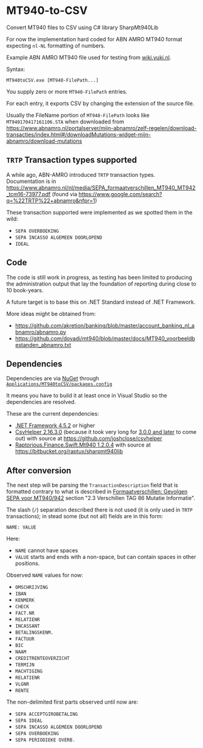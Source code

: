 # MT940-to-CSV

Convert MT940 files to CSV using C# library SharpMt940Lib

For now the implementation hard coded for ABN AMRO MT940 format expecting `nl-NL` formatting of numbers.

Example ABN AMRO MT940 file used for testing from [wiki.yuki.nl](http://wiki.yuki.nl/Default.aspx?Page=ABNAMRO%20MT940%20voorbeeld).

Syntax:

    MT940toCSV.exe [MT940-FilePath...]

You supply zero or more `MT940-FilePath` entries. 

For each entry, it exports CSV by changing the extension of the source file.

Usually the FileName portion of `MT940-FilePath` looks like `MT940170417161106.STA` when downloaded from https://www.abnamro.nl/portalserver/mijn-abnamro/zelf-regelen/download-transacties/index.html#/downloadMutations-widget-mijn-abnamro/download-mutations

## `TRTP` Transaction types supported

A while ago, ABN-AMRO introduced `TRTP` transaction types.  
Documentation is in https://www.abnamro.nl/nl/media/SEPA_formaatverschillen_MT940_MT942_tcm16-73977.pdf (found via https://www.google.com/search?q=%22TRTP%22+abnamro&nfpr=1)

These transaction supported were implemented as we spotted them in the wild:
- `SEPA OVERBOEKING`
- `SEPA INCASSO ALGEMEEN DOORLOPEND`
- `IDEAL`

## Code

The code is still work in progress, as testing has been limited to producing the administration output that lay the foundation of reporting during close to 10 book-years.

A future target is to base this on .NET Standard instead of .NET Framework.

More ideas might be obtained from:
- https://github.com/akretion/banking/blob/master/account_banking_nl_abnamro/abnamro.py
- https://github.com/dovadi/mt940/blob/master/docs/MT940_voorbeeldbestanden_abnamro.txt

## Dependencies

Dependencies are via [NuGet](https://en.wikipedia.org/wiki/NuGet) through [`Applications/MT940toCSV/packages.config`](./Applications/MT940toCSV/packages.config)

It means you have to build it at least once in Visual Studio so the dependencies are resolved.

These are the current dependencies:

- [.NET Framework 4.5.2](https://en.wikipedia.org/wiki/.NET_Framework_version_history#.NET_Framework_4.5.2) or higher
- [CsvHelper 2.16.3.0](https://www.nuget.org/packages/csvhelper/2.16.3) (because it took very long for [3.0.0 and later](https://joshclose.github.io/CsvHelper/change-log) to come out) with source at <https://github.com/joshclose/csvhelper>
- [Raptorious.Finance.Swift.Mt940 1.2.0.4](https://www.nuget.org/packages/Raptorious.Finance.Swift.Mt940/1.2.0.4) with source at <https://bitbucket.org/raptux/sharpmt940lib>

## After conversion

The next step will be parsing the `TransactionDescription` field that is formatted contrary to what is described in [Formaatverschillen: Gevolgen SEPA voor MT940/942](https://www.abnamro.nl/en/images/Generiek/PDFs/020_Zakelijk/01_Betalingsverkeer/Formaatverschillen_SEPA_MT940_MT942_v1-2.pdf) section "2.3 Verschillen TAG 86 Mutatie Informatie".

The slash (`/`) separation described there is not used (it is only used in `TRTP` transactions); in stead some (but not all) fields are in this form:

    NAME: VALUE

Here:

- `NAME` cannot have spaces
- `VALUE` starts and ends with a non-space, but can contain spaces in other positions.

Observed `NAME` values for now:

- `OMSCHRIJVING`  
- `IBAN`  
- `KENMERK`  
- `CHECK`  
- `FACT.NR`  
- `RELATIENR`  
- `INCASSANT`  
- `BETALINGSKENM.`  
- `FACTUUR`  
- `BIC`  
- `NAAM`  
- `CREDITRENTEOVERZICHT`  
- `TERMIJN`  
- `MACHTIGING`  
- `RELATIENR`  
- `VLGNR`  
- `RENTE`  

The non-delimited first parts observed until now are:

- `SEPA ACCEPTGIROBETALING`  
- `SEPA IDEAL`  
- `SEPA INCASSO ALGEMEEN DOORLOPEND`  
- `SEPA OVERBOEKING`  
- `SEPA PERIODIEKE OVERB.`  
